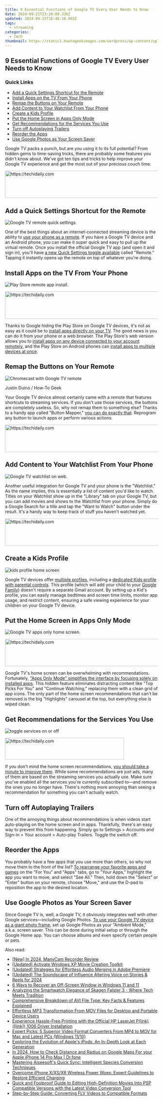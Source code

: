 ```yaml
---
title: 9 Essential Functions of Google TV Every User Needs to Know
date: 2024-09-21T23:20:09.336Z
updated: 2024-09-25T16:48:10.993Z
tags:
  - streaming
categories:
  - tech
thumbnail: https://static1.howtogeekimages.com/wordpress/wp-content/uploads/2024/08/google-tv-logo-on-tv.png
---
```


## 9 Essential Functions of Google TV Every User Needs to Know

### Quick Links

* [Add a Quick Settings Shortcut for the Remote](https://video-capture.techidaily.com/updated-2024-approved-from-pc-to-smartphone-the-essential-guide-to-hulu-recording/)
* [Install Apps on the TV From Your Phone](https://some-techniques.techidaily.com/2024-approved-innovative-iosandroid-apps-for-photo-writing/)
* [Remap the Buttons on Your Remote](https://iphone-unlock.techidaily.com/how-to-unlock-iphone-11-pro-apples-new-iphone-drfone-by-drfone-ios/)
* [Add Content to Your Watchlist From Your Phone](https://screen-video-capture.techidaily.com/in-2024-pioneering-techniques-in-screen-snatching/)
* [Create a Kids Profile](https://youtube-docs.techidaily.com/24-capture-clearness-without-a-tripod-tool/)
* [Put the Home Screen in Apps Only Mode](https://driver-download.techidaily.com/how-to-quickly-get-the-latest-canon-drivers-for-windows-devices/)
* [Get Recommendations for the Services You Use](https://screen-sharing-recording.techidaily.com/updated-2024-approved-obs-full-screen-glitch-resolution-dropped/)
* [Turn off Autoplaying Trailers](https://some-approaches.techidaily.com/2024-approved-tongue-treasures-selecting-superb-audio-to-text-applications/)
* [Reorder the Apps](https://article-files.techidaily.com/new-engaging-audiences-how-twitch-stacks-up-against-youtube-for-2024/)
* [Use Google Photos as Your Screen Saver](https://screen-mirror.techidaily.com/guide-to-mirror-your-honor-v-purse-to-other-android-devices-drfone-by-drfone-android/)

 Google TV packs a punch, but are you using it to its full potential? From hidden gems to time-saving tricks, there are probably some features you didn't know about. We've got ten tips and tricks to help improve your Google TV experience and get the most out of your precious couch time.

<!-- affiliate ads begin -->
<a href="https://unicoeye.pxf.io/c/5597632/2148774/18498" target="_top" id="2148774">
  <img src="//a.impactradius-go.com/display-ad/18498-2148774" border="0" alt="https://techidaily.com" width="728" height="90"/>
</a>
<img height="0" width="0" src="https://unicoeye.pxf.io/i/5597632/2148774/18498" style="position:absolute;visibility:hidden;" border="0" />
<!-- affiliate ads end -->

##  Add a Quick Settings Shortcut for the Remote

![Google TV remote quick settings](https://static1.howtogeekimages.com/wordpress/wp-content/uploads/2024/08/screenshot_20240806-165910.png) 

 One of the best things about an internet-connected streaming device is the ability to [use your phone as a remote](https://extra-tips.techidaily.com/in-2024-comprehensive-guide-to-audiovisual-transmitters/). If you have a Google TV device and an Android phone, you can make it super quick and easy to pull up the virtual remote. Once you install the official Google TV app (and open it and sign in), you'll have [a new Quick Settings toggle available](https://video-content-creator.techidaily.com/updated-in-2024-uncover-the-best-green-screen-software-for-mac-video-editing/) called "Remote." Tapping it instantly opens up the remote on top of whatever you're doing.

##  Install Apps on the TV From Your Phone

![Play Store remote app install.](https://static1.howtogeekimages.com/wordpress/wp-content/uploads/2024/08/screenshot_20240806-165959.png) 

<!-- affiliate ads begin -->
<a href="https://aligracehair.sjv.io/c/5597632/2080347/19272" target="_top" id="2080347">
  <img src="//a.impactradius-go.com/display-ad/19272-2080347" border="0" alt="https://techidaily.com" width="728" height="90"/>
</a>
<img height="0" width="0" src="https://aligracehair.sjv.io/i/5597632/2080347/19272" style="position:absolute;visibility:hidden;" border="0" />
<!-- affiliate ads end -->

 Thanks to Google hiding the Play Store on Google TV devices, it's not as easy as it could be to [install apps directly on your TV](https://pokemon-go-android.techidaily.com/in-2024-pokemon-go-cooldown-chart-on-poco-m6-5g-drfone-by-drfone-virtual-android/). The good news is you can do it from your phone or a web browser. The Play Store's web version allows you to [install apps on any device connected to your account remotely](https://win-howtos.techidaily.com/resolving-device-detection-issues-with-bluetooth-on-microsofts-latest-os-windows-n11/), and the Play Store on Android phones can [install apps to multiple devices at once](https://instagram-video-files.techidaily.com/updated-in-2024-keeping-content-copyright-compliant-with-instra-watermarking/).

##  Remap the Buttons on Your Remote

![Chromecast with Google TV remote](https://static1.howtogeekimages.com/wordpress/wp-content/uploads/2020/10/2202984b.jpg) 

Justin Duino / How-To Geek

 Your Google TV device almost certainly came with a remote that features shortcuts to streaming services. If you don't use those services, the buttons are completely useless. So, why not remap them to something else? Thanks to a handy app called "Button Mapper," [you can do exactly that](https://digital-screen-recording.techidaily.com/updated-innovative-strategies-for-displaying-your-screen-in-google-meet-for-2024/). Reprogram any button to launch apps or perform various actions.

<!-- affiliate ads begin -->
<a href="https://appsumo.8odi.net/c/5597632/2137380/7443" target="_top" id="2137380">
  <img src="//a.impactradius-go.com/display-ad/7443-2137380" border="0" alt="https://techidaily.com" width="728" height="90"/>
</a>
<img height="0" width="0" src="https://appsumo.8odi.net/i/5597632/2137380/7443" style="position:absolute;visibility:hidden;" border="0" />
<!-- affiliate ads end -->

##  Add Content to Your Watchlist From Your Phone

![Google TV watchlist on web.](https://static1.howtogeekimages.com/wordpress/wp-content/uploads/2024/08/screenshot_20240806-170020.png) 

 Another useful integration for Google TV and your phone is the "Watchlist." As the name implies, this is essentially a list of content you'd like to watch. Titles on your Watchlist show up in the "Library" tab on your Google TV, but you can add movies and shows to the Watchlist from your phone. Simply do a Google Search for a title and tap the "Want to Watch" button under the result. It's a handy way to keep track of stuff you haven't watched yet.

<!-- affiliate ads begin -->
<a href="https://unicoeye.pxf.io/c/5597632/2134248/18498" target="_top" id="2134248">
  <img src="//a.impactradius-go.com/display-ad/18498-2134248" border="0" alt="https://techidaily.com" width="728" height="90"/>
</a>
<img height="0" width="0" src="https://unicoeye.pxf.io/i/5597632/2134248/18498" style="position:absolute;visibility:hidden;" border="0" />
<!-- affiliate ads end -->

##  Create a Kids Profile

![kids profile home screen](https://static1.howtogeekimages.com/wordpress/wp-content/uploads/2021/04/PXL_20210401_142818270.jpg) 

 Google TV devices offer [multiple profiles](https://facebook.techidaily.com/customizing-profile-information-emailphone-switch/), including a [dedicated Kids profile with parental controls](https://facebook-videos.techidaily.com/new-in-2024-top-facebook-video-mp4-downloaders/). This profile (which will add your child to your [Google Family](https://extra-tips.techidaily.com/exclusive-android-3d-video-enthusiasts-choice/)) doesn't require a separate Gmail account. By setting up a Kid's profile, you can easily manage bedtimes and screen time limits, monitor app usage, and restrict content, ensuring a safe viewing experience for your children on your Google TV device.

##  Put the Home Screen in Apps Only Mode

![Google TV apps only home screen.](https://static1.howtogeekimages.com/wordpress/wp-content/uploads/2024/07/screenshot_20240725-081803.png) 

<!-- affiliate ads begin -->
<a href="https://appsumo.8odi.net/c/5597632/2037335/7443" target="_top" id="2037335">
  <img src="//a.impactradius-go.com/display-ad/7443-2037335" border="0" alt="https://techidaily.com" width="728" height="90"/>
</a>
<img height="0" width="0" src="https://appsumo.8odi.net/i/5597632/2037335/7443" style="position:absolute;visibility:hidden;" border="0" />
<!-- affiliate ads end -->

 Google TV's home screen can be overwhelming with recommendations. Fortunately, ["Apps Only Mode" simplifies the interface by focusing solely on installed apps](https://hardware-help.techidaily.com/inside-look-at-the-asus-rog-swift-pg3nce-oled-monitor-a-game-changer-reviewed/). This hidden feature eliminates distracting content like "Top Picks For You" and "Continue Watching," replacing them with a clean grid of app icons. The only part of the home screen recommendations that can't be removed is the big "Highlights" carousel at the top, but everything else is wiped clean.

##  Get Recommendations for the Services You Use

![toggle services on or off](https://static1.howtogeekimages.com/wordpress/wp-content/uploads/2020/10/customize-google-tv-8.png) 

<!-- affiliate ads begin -->
<a href="https://aligracehair.sjv.io/c/5597632/2135359/19272" target="_top" id="2135359">
  <img src="//a.impactradius-go.com/display-ad/19272-2135359" border="0" alt="https://techidaily.com" width="392" height="72"/>
</a>
<img height="0" width="0" src="https://aligracehair.sjv.io/i/5597632/2135359/19272" style="position:absolute;visibility:hidden;" border="0" />
<!-- affiliate ads end -->

 If you don't mind the home screen recommendations, [you should take a minute to improve them](https://extra-hints.techidaily.com/a-beginners-guide-to-adding-depth-with-text-in-photoshop-for-2024/). While some recommendations are just ads, many of them are based on the streaming services you actually use. Make sure you've enabled all the services you're currently subscribed to—and remove the ones you no longer have. There's nothing more annoying than seeing a recommendation for something you can't actually watch.

##  Turn off Autoplaying Trailers

 One of the annoying things about recommendations is when videos start auto-playing on the home screen and in apps. Thankfully, there's an easy way to prevent this from happening. Simply go to Settings > Accounts and Sign-in > Your account > Auto-play Trailers. Toggle the switch off.

##  Reorder the Apps

 You probably have a few apps that you use more than others, so why not move them to the front of the list? [To rearrange your favorite apps and games](https://extra-guidance.techidaily.com/leading-the-charge-in-online-healthcare-promotions-and-ads-for-2024/) on the "For You" and "Apps" tabs, go to "Your Apps," highlight the app you want to move, and select "See All." Then, hold down the "Select" or "Enter" button on your remote, choose "Move," and use the D-pad to reposition the app to the desired location.

##  Use Google Photos as Your Screen Saver

 Since Google TV is, well, a _Google_ TV, it obviously integrates well with other Google services—including Google Photos. [To use your Google TV device as a giant photo frame](https://extra-resources.techidaily.com/updated-10-top-tools-for-dynamic-image-background-alterations/), set up Google Photos as your "Ambient Mode," a.k.a. screen saver. This can be done during initial setup or through the Google Home app. You can choose albums and even specify certain people or pets.

<ins class="adsbygoogle"
     style="display:block"
     data-ad-format="autorelaxed"
     data-ad-client="ca-pub-7571918770474297"
     data-ad-slot="1223367746"></ins>

<ins class="adsbygoogle"
     style="display:block"
     data-ad-client="ca-pub-7571918770474297"
     data-ad-slot="8358498916"
     data-ad-format="auto"
     data-full-width-responsive="true"></ins>

<span class="atpl-alsoreadstyle">Also read:</span>
<div><ul>
<li><a href="https://screen-video-capture.techidaily.com/new-in-2024-manycam-recorder-review/"><u>[New] In 2024, ManyCam Recorder Review</u></a></li>
<li><a href="https://extra-tips.techidaily.com/updated-activate-windows-xp-movie-creation-toolkit/"><u>[Updated] Activate Windows XP Movie Creation Toolkit</u></a></li>
<li><a href="https://some-guidance.techidaily.com/updated-strategies-for-effortless-audio-merging-in-adobe-premiere/"><u>[Updated] Strategies for Effortless Audio Merging in Adobe Premiere</u></a></li>
<li><a href="https://instagram-videos.techidaily.com/updated-the-soundscape-of-influence-altering-voice-on-stories-and-reels-for-2024/"><u>[Updated] The Soundscape of Influence Altering Voice on Stories & Reels for 2024</u></a></li>
<li><a href="https://win11.techidaily.com/6-ways-to-recover-an-off-screen-window-in-windows-11-and-11/"><u>6 Ways to Recover an Off-Screen Window in Windows 11 and 11</u></a></li>
<li><a href="https://buynow-reviews.techidaily.com/analyzing-the-smartwatch-elegance-of-skagen-falster-3-where-tech-meets-tradition/"><u>Analyzing the Smartwatch Elegance of Skagen Falster 3 - Where Tech Meets Tradition</u></a></li>
<li><a href="https://media-tips.techidaily.com/comprehensive-breakdown-of-avi-file-type-key-facts-and-features-explained/"><u>Comprehensive Breakdown of AVI File Type: Key Facts & Features Explained</u></a></li>
<li><a href="https://media-tips.techidaily.com/effortless-mp3-transformation-from-mov-files-for-desktop-and-portable-device-users/"><u>Effortless MP3 Transformation From MOV Files for Desktop and Portable Device Users</u></a></li>
<li><a href="https://win-dash.techidaily.com/experience-hassle-free-printing-with-the-official-hp-laserjet-plinklink-1006-driver-installation/"><u>Experience Hassle-Free Printing with the Official HP LaserJet P(link)([link]) 1006 Driver Installation</u></a></li>
<li><a href="https://media-tips.techidaily.com/expert-picks-5-superior-video-format-converters-from-mp4-to-mov-for-mac-and-latest-pcs-windows-1110/"><u>Expert Picks: 5 Superior Video Format Converters From MP4 to MOV for Mac and Latest PCs (Windows 11/10)</u></a></li>
<li><a href="https://media-tips.techidaily.com/exploring-the-evolution-of-apples-ipods-an-in-depth-look-at-each-generation/"><u>Exploring the Evolution of Apple's iPods: An In-Depth Look at Each Generation</u></a></li>
<li><a href="https://ios-location-track.techidaily.com/in-2024-how-to-check-distance-and-radius-on-google-maps-for-your-apple-iphone-14-pro-max-drfone-by-drfone-virtual-ios/"><u>In 2024, How to Check Distance and Radius on Google Maps For your Apple iPhone 14 Pro Max | Dr.fone</u></a></li>
<li><a href="https://media-tips.techidaily.com/mastering-aiseesofts-quick-sync-intelligent-species-conversion-techniques/"><u>Mastering Aiseesoft's Quick Sync: Intelligent Species Conversion Techniques</u></a></li>
<li><a href="https://eaxpv-info.techidaily.com/overcome-iphone-xxsxr-wireless-power-woes-expert-guidelines-to-restore-efficient-charging/"><u>Overcome iPhone X/XS/XR Wireless Power Woes: Expert Guidelines to Restore Efficient Charging</u></a></li>
<li><a href="https://media-tips.techidaily.com/quick-and-foolproof-guide-to-editing-high-definition-movies-into-psp-compatible-versions-with-the-latest-video-conversion-tool/"><u>Quick and Foolproof Guide to Editing High-Definition Movies Into PSP Compatible Versions with the Latest Video Conversion Tool</u></a></li>
<li><a href="https://media-tips.techidaily.com/step-by-step-guide-converting-flv-videos-to-compatible-formats/"><u>Step-by-Step Guide: Converting FLV Videos to Compatible Formats</u></a></li>
</ul></div>

